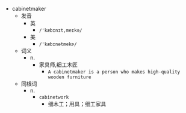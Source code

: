 - cabinetmaker
  - 发音
    - 英
      - `/'kæbɪnɪt,meɪkə/`
    - 美
      - `/'kæbɪnətmekɚ/`
  - 词义
    - n.
      - 家具师,细工木匠
        - `A cabinetmaker is a person who makes high-quality wooden furniture`
  - 同根词
    - n.
      - `cabinetwork`
        - 细木工；用具；细工家具
